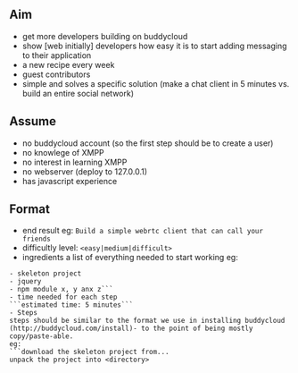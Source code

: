Aim
---

- get more developers building on buddycloud
- show [web initially] developers how easy it is to start adding messaging to their application
- a new recipe every week
- guest contributors
- simple and solves a specific solution (make a chat client in 5 minutes vs. build an entire social network)

Assume
------
- no buddycloud account (so the first step should be to create a user)
- no knowlege of XMPP
- no interest in learning XMPP
- no webserver (deploy to 127.0.0.1)
- has javascript experience

Format
------

- end result eg:
```Build a simple webrtc client that can call your friends```
- difficultly level:
```<easy|medium|difficult>```
- ingredients
a list of everything needed to start working eg:
```Ingredients:
- skeleton project
- jquery
- npm module x, y anx z```
- time needed for each step
```estimated time: 5 minutes```
- Steps
steps should be similar to the format we use in installing buddycloud (http://buddycloud.com/install)- to the point of being mostly copy/paste-able.
eg:
```download the skeleton project from...
unpack the project into <directory>
```
